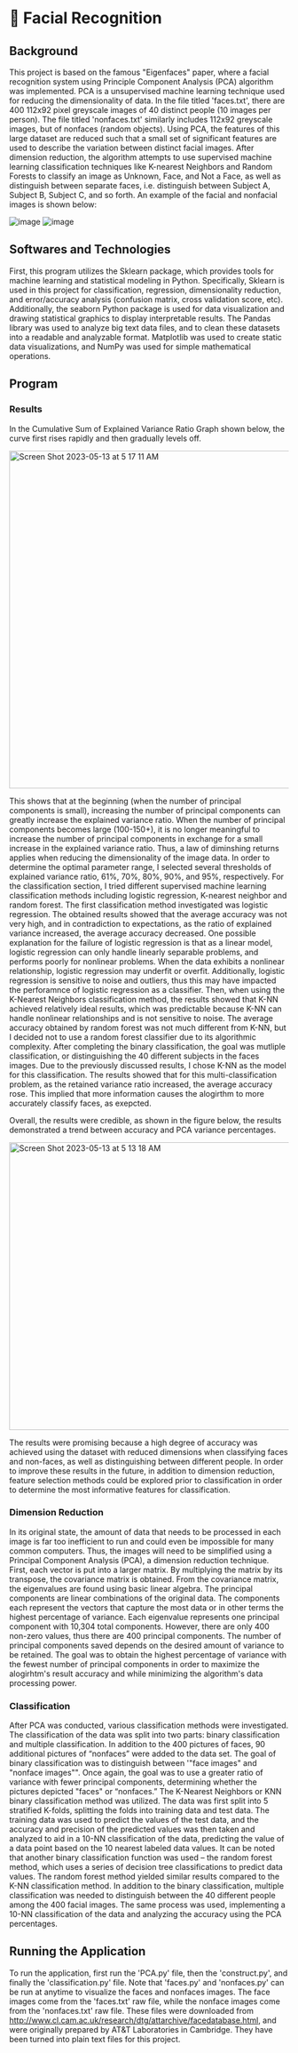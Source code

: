 # 👥 Facial Recognition

## Background
This project is based on the famous "Eigenfaces" paper, where a facial recognition system using Principle Component Analysis (PCA) algorithm was implemented. PCA is a unsupervised machine learning technique used for reducing the dimensionality of data. In the file titled 'faces.txt', there are 400 112x92 pixel greyscale images of 40 distinct people (10 images per person). The file titled 'nonfaces.txt' similarly includes 112x92 greyscale images, but of nonfaces (random objects). Using PCA, the features of this large dataset are reduced such that a small set of significant features are used to describe the variation between distinct facial images. After dimension reduction, the algorithm attempts to use supervised machine learning classification techniques like K-nearest Neighbors and Random Forests to classify an image as Unknown, Face, and Not a Face, as well as distinguish between separate faces, i.e. distinguish between Subject A, Subject B, Subject C, and so forth. An example of the facial and nonfacial images is shown below:

![image](https://github.com/anthonyjzhang/Facial-Recognition/assets/97823062/210240c9-6be8-4a38-8be4-125b78d29516)
![image](https://github.com/anthonyjzhang/Facial-Recognition/assets/97823062/4f24b517-bde6-44df-8df5-afb3f57eeba5)

## Softwares and Technologies
First, this program utilizes the Sklearn package, which provides tools for machine learning and statistical modeling in Python. Specifically, Sklearn is used in this project for classification, regression, dimensionality reduction, and error/accuracy analysis (confusion matrix, cross validation score, etc). Additionally, the seaborn Python package is used for data visualization and drawing statistical graphics to display interpretable results. The Pandas library was used to analyze big text data files, and to clean these datasets into a readable and analyzable format. Matplotlib was used to create static data visualizations, and NumPy was used for simple mathematical operations.

## Program

### Results
In the Cumulative Sum of Explained Variance Ratio Graph shown below, the curve first rises rapidly and then gradually levels off. 

<img width="608" alt="Screen Shot 2023-05-13 at 5 17 11 AM" src="https://github.com/anthonyjzhang/Facial-Recognition/assets/97823062/af22d974-7ae2-4e5e-bf93-5497efc1e655">

This shows that at the beginning (when the number of principal components is small), increasing the number of principal components can greatly increase the explained variance ratio. When the number of principal components becomes large (100-150+), it is no longer meaningful to increase the number of principal components in exchange for a small increase in the explained variance ratio. Thus, a law of diminshing returns applies when reducing the dimensionality of the image data. In order to determine the optimal parameter range, I selected several thresholds of explained variance ratio, 61%, 70%, 80%, 90%, and 95%, respectively. For the classification section, I tried different supervised machine learning classification methods including logistic regression, K-nearest neighbor and random forest. The first classification method investigated was logistic regression. The obtained results showed that the average accuracy was not very high, and in contradiction to expectations, as the ratio of explained variance increased, the average accuracy decreased. One possible explanation for the failure of logistic regression is that as a linear model, logistic regression can only handle linearly separable problems, and performs poorly for nonlinear problems. When the data exhibits a nonlinear relationship, logistic regression may underfit or overfit. Additionally, logistic regression is sensitive to noise and outliers, thus this may have impacted the perforamnce of logistic regression as a classifier.  Then, when using the K-Nearest Neighbors classification method, the results showed that K-NN achieved relatively ideal results, which was predictable because K-NN can handle nonlinear relationships and is not sensitive to noise. The average accuracy obtained by random forest was not much different from K-NN, but I decided not to use a random forest classifier due to its algorithmic complexity. After completing the binary classification, the goal was mutliple classification, or distinguishing the 40 different subjects in the faces images. Due to the previously discussed results, I chose K-NN as the model for this classification. The results showed that for this multi-classification problem, as the retained variance ratio increased, the average accuracy rose. This implied that more information causes the alogirthm to more accurately classify faces, as exepcted.

Overall, the results were credible, as shown in the figure below, the results demonstrated a trend between accuracy and PCA variance percentages. 

<img width="518" alt="Screen Shot 2023-05-13 at 5 13 18 AM" src="https://github.com/anthonyjzhang/Facial-Recognition/assets/97823062/1d612d63-c713-48f9-9f7f-2fe95d473ab4">


The results were promising because a high degree of accuracy was achieved using the dataset with reduced dimensions when classifying faces and non-faces, as well as distinguishing between different people. In order to improve these results in the future, in addition to dimension reduction, feature selection methods could be explored prior to classification in order to determine the most informative features for classification.

### Dimension Reduction
In its original state, the amount of data that needs to be processed in each image is far too inefficient to run and could even be impossible for many common computers. Thus, the images will need to be simplified using a Principal Component Analysis (PCA), a dimension reduction technique. First, each vector is put into a larger matrix. By multiplying the matrix by its transpose, the covariance matrix is obtained. From the covariance matrix, the eigenvalues are found using basic linear algebra. The principal components are linear combinations of the original data. The components each represent the vectors that capture the most data or in other terms the highest percentage of variance. Each eigenvalue represents one principal component with 10,304 total components. However, there are only 400 non-zero values, thus there are 400 principal components. The number of principal components saved depends on the desired amount of variance to be retained. The goal was to obtain the highest percentage of variance with the fewest number of principal components in order to maximize the alogirhtm's result accuracy and while minimizing the algorithm's data processing power. 

### Classification
After PCA was conducted, various classification methods were investigated. The classification of the data was split into two parts: binary classification and multiple classification. In addition to the 400 pictures of faces, 90 additional pictures of “nonfaces” were added to the data set. The goal of binary classification was to distinguish between '"face images" and "nonface images"". Once again, the goal was to use a greater ratio of variance with fewer principal components, determining whether the pictures depicted "faces" or “nonfaces.” The K-Nearest Neighbors or KNN binary classification method was utilized. The data was first split into 5 stratified K-folds, splitting the folds into training data and test data. The training data was used to predict the values of the test data, and the accuracy and precision of the predicted values was then taken and analyzed to aid in a 10-NN classification of the data, predicting the value of a data point based on the 10 nearest labeled data values. It can be noted that another binary classification function was used – the random forest method, which uses a series of decision tree classifications to predict data values. The random forest method yielded similar results compared to the K-NN classification method. In addition to the binary classification, multiple classification was needed to distinguish between the 40 different people among the 400 facial images. The same process was used, implementing a 10-NN classification of the data and analyzing the accuracy using the PCA percentages. 

## Running the Application
To run the application, first run the 'PCA.py' file, then the 'construct.py', and finally the 'classification.py' file. Note that 'faces.py' and 'nonfaces.py' can be run at anytime to visualize the faces and nonfaces images. The face images come from the 'faces.txt' raw file, while the nonface images come from the 'nonfaces.txt' raw file. These files were downloaded from http://www.cl.cam.ac.uk/research/dtg/attarchive/facedatabase.html, and were originally prepared by AT&T Laboratories in Cambridge. They have been turned into plain text files for this project.
